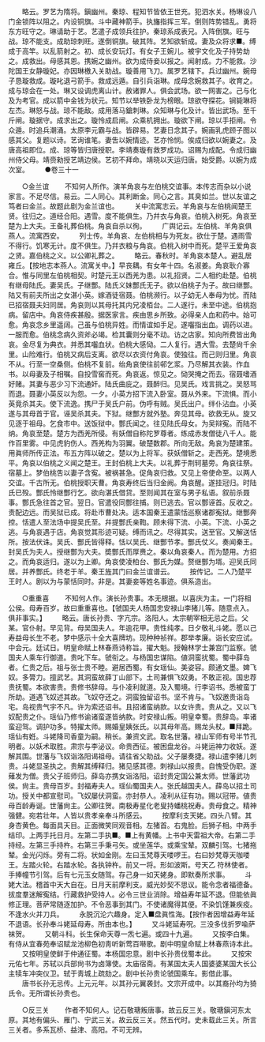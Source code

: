 <!-- { "loadSidebar": true } -->
　　略云。罗艺为隋将。鎭幽州。秦琼、程知节皆依王世充。犯泗水关。杨琳设八门金锁阵以阻之。内设铜旗。斗中藏神箭手。执旛指挥三军。倒则阵势错乱。勇将东方旺守之。琳请助于艺。艺遣子成领兵往护。秦琼系成表兄。入阵倒旗。旺与战。琼不能支。成助琼刺旺。遂倒铜旗。破其阵。艺知欲斩成。妻及众将求■。缚成于高竿。以乱箭射之。初、成长安玩灯。有女子王婉儿。被宇文化及子持势劫之。成救出。母感其恩。携婉之幽州。欲为成侍妾以报之。闻射成。力不能救。沙陀国王女静璇妃。亦因琳檄入关助战。璇善用飞刀。属罗艺辖下。兵过幽州。婉母子恳璇救成。璇叱退弓箭手。救成远遁。自引兵诣琳。成母念婉救其子。收育之。成与琼会在一处。琳又设调虎离山计。赦诸罪人。俱会武场。欲一网害之。己与化及为考官。成以箭中金钱为状元。知节以举铁卧龙为榜眼。琼欲夺探花。锏毙琳将左杰。琳怒与战。琼不能敌。成用落马鎗刺琳。众知琳与化及计。皆出武场。至千斤闸。璇据守。成求出之。璇怜成启闸。众乘机拥出。璇欲下闸。琼以手拒闸。令众遁。时追兵潮涌。太原李元霸与战。皆辟易。艺妻日念其子。婉画乳虎顾子图以感其父。复题以诗。艺询谁笔。妻吿以婉情迹。艺亦怜悯。俟成归欲以婉妻之。及唐高祖即位。成、琼等皆归唐授职。李靖奏璇有救罗成功。诏赐为成配。令成归幽州侍父母。靖赍勑授艺靖边侯。艺初不拜命。靖晓以天运归唐。始受爵。以婉为成次室。 
　　●卷三十一 

　　○金兰谊 
　　不知何人所作。演羊角哀与左伯桃交谊事。本传志而杂以小说家言。不足尽信。易云。二人同心。其利断金。同心之言。其臭如兰。世以友谊之笃者曰金兰。故题此剧为金兰谊也。 
　　关中流寓志云。羊角哀与左伯桃闻楚王贤。往归之。道经合阳。遇雪。度不能俱生。乃幷衣与角哀。伯桃入树死。角哀至楚为上大夫。王备礼葬伯桃。角哀自杀以徇。 
　　广舆记云。左伯桃、羊角哀俱燕人。流寓西安。 
　　列士传。羊角哀、左伯桃相与为死友。欲仕于楚。遇雨雪不得行。饥寒无计。度不俱生。乃幷衣粮与角哀。伯桃入树中而死。楚平王爱角哀之贤。嘉伯桃之义。以公卿礼葬之。 
　　略云。春秋时。羊角哀本楚人。避乱居雍丘。【按地志本燕人。流寓关中。】早丧耦。有女年十四。名淑姜。角哀耿介寡合。惟与同里左伯桃相契。时楚元王以西羌为患。以礼招贤。二人相约赴楚。伯桃有继母陆氏。妻吴氏。子继酆。陆氏义妹酆氏无子。欲以伯桃子为子。故曰继酆。陆又有前夫所出之女湛小英。嫁酒徒宿聂。伯桃濒行。以子幼无人奉母为忧。而陆已招宿聂夫妇同居。角哀则以其母托其内兄凌栢台。二人遂行。未至中途。伯桃抱病。留店中。角哀侍疾甚殷。据医家言。疾由思乡所致。必得亲人血和药中。始可愈。角哀念乡里遥阔。己虽与伯桃异姓。而情谊如手足。遂囓指出血。调药以进。一服而愈。伯桃念病久资斧必竭。检其囊则分毫不动。访之店家。知向所费皆出角哀。金尽复为典衣。并悉其囓血状。伯桃大感恸。二人复行。遇大雪。去楚尙千余里。山险难行。伯桃又病后支离。欲尽以衣资付角哀。使独往。而己则归里。角哀不从。行至一空桑侧。伯桃不复前。绐角哀使往前邨乞浆。乃尽解其衣装。作血书。以母妻及子相嘱。自投雪窖而死。角哀返。惊见之。恸哭掩之而去。宿聂嗜酒好赌。其妻与恶少习下流通奸。陆氏曲庇之。聂醉归。见吴氏。戏言挑之。吴怒骂而退。聂妻小英反以为怨。一夕。小英方招下流入卧室。聂从外来。下流惧。而小英竟杀其夫。使下流逸。携尸于吴氏户前。伪呼有贼。吴氏出户。绊仆沾血。小英遂与其母首于官。诬吴杀其夫。下狱。继酆方就外塾。奔见其母。欲救无从。旋又见逐于祖母。乞食市中。送饭狱中。酆氏闻之。往见陆氏母女。为吴辩寃。而陆不纳。角哀至楚。楚方为西羌所侵。有妖僧自称陀罗尊者。练成赤发僧徒八千人。能作百里雾。中见虎豹伤人。西羌构为羽翼。破楚数郡。所向无敌。角哀为楚建策。用眞师所传正法。布五方阵以破之。楚以为上将军。获妖僧斩之。走西羌。楚境悉平。角哀以伯桃之义闻之楚王。王封伯桃上大夫。以礼葬于荆轲墓旁。角哀往祭。宿墓上。梦伯桃吿以妻子含寃。被祸甚急。促角哀归救。又见上帝使命至。以两人交谊。千古所无。伯桃授职天曹。角哀寿终后当归金阙。角哀醒。遂挂冠归。时陆氏已殁。酆氏怜继酆行乞。欲向湛氏借贷。至则闻其在室与男子私语。叙前杀聂事。酆氏急往首之官。翌日。官遣役同酆往捕。则已逃去。官以酆诬首。反收之。责配边远。而吴狱已成。将赴市曹处决。适本国秦王遣蒙恬巡察诸郡寃狱。继酆奔控。恬遣人至法场中提吴氏至。幷提酆氏亲鞫。顾未得下流、小英。下流、小英之逃。与角哀遇于店。角哀觉其形迹可疑。缚而讯之。尽得其实。送至官。又解送恬所。按法伏诛。吴氏、酆氏皆得释。恬以吴氏、继酆节孝。酆氏仗义。奏闻秦王。封吴氏为夫人。授继酆为大夫。奬酆氏而厚赉之。秦以角哀秦人。而为楚用。方招之。而角哀适归。遂以为上卿。角哀使凌柏台、酆氏为媒。赘继酆为壻。迎吴氏同居。并养酆氏。终老于羊。秦王旌其门曰金兰谊谱云。 
　　按传记。二人乃楚平王时人。剧以为与蒙恬同时。非是。其妻妾等姓名事迹。俱系造出。 

　　○重重喜 
　　不知何人作。演长孙贵事。本无根据。以喜庆为主。一门将相公侯。母寿百岁。故曰重重喜也。【虢国夫人杨国忠安禄山李猪儿等。随意点入。俱非事实。】 
　　略云。唐长孙贵、字亢宗。洛阳人。太宗朝宰相无忌之后。父某。官仆射。早见背。母吴国夫人。年逾花甲。贵性纯孝。日夕敬礼斗姥。愿以己寿益母长生不老。梦中感示十全大喜牌坊。现种种祯祥。郡举孝廉。诣长安应试。中会元。廷试日。明皇命赋上林春燕诗称旨。擢大魁。授翰林学士兼宫门监察。虢国夫人乘车行御道。贵叱下车。虢衔之。与杨国忠谋陷。値洞蛮扰蜀。蜀中薛岛者。仁贵之后。祖与张士贵不睦。避居西蜀。有女瑶仙。美姿容。颇通文墨。婢飞奴。多膂力。擅武艺。其洞蛮故薛丁山部下。土司兼惧飞奴勇。不敢正视。国忠荐贵抚蜀。本欲害贵。贵修书辞母。与仆凌利就道。及入蜀境。行李诏书。悉被蛮丁所劫。道遇飞奴述其故。飞奴夺还之。洞蛮独留诏书。坚不肯与。飞奴邀贵诣岛宅。岛视贵气宇不凡。许为索还诏书。且招诸蛮纳款。以女许贵。贵从之。又以飞奴配贵之仆。瑶仙乃修书谕诸蛮遂皆纳款。时安禄山叛。明皇幸蜀。贵辞岛。率诸蛮迎驾。调护功多。特擢太师。赐婚皇姨张氏。以其母年高。赐龙头杖。■拜跪。瑶仙有姙。斗姥降司香童为嗣。稍长。兼资文武。取名世藩。禄山军师有号半节孔明者。以妖术取胜。肃宗与李泌议。命贵西征。被困盘龙谷。斗姥运神力收妖。遂解其围。世藩与飞奴诣洛阳谒祖母。请往省父助战。父子屡奏捷。禄山遣李猪儿刺贵。斗姥显圣执之。贵解其缚释归。猪见感其德。刺禄山以报贵。自愧受伪职。遂薙发为僧。贵父子班师归。薛岛亦携女诣洛阳。诏封贵定国公兼太师。世藩武功侯。尙主。贵母百岁。封福寿夫人。瑶仙蜀国夫人。张氏越国夫人。薛岛以招土司功。授关中都宣慰司。飞奴屡伏洞蛮。亦封恭人。凌利从征有功。赐以冠带。値贵母百龄寿诞。世藩尙主。公卿往贺。南极寿星化老叟持蟠桃祝寿。贵母食之。精神强健。宛若壮年。人皆以贵孝亲奉斗所感云。 
　　按摩利支天姥。四头八臂。其身杏黄色。每面具天目。正面微笑同观音相。左猪首。右鬼脸。后狮子相。中两手结印。上两手托日月。左第二手执■。■上有黄幡。上书中天雷祖大帝。右第二手持经。左第三手持杵。右第三手秉弓矢。或坐莲华。或乘宝辇。双麟引驾。七猪拖辇。金光闪烁。旁有二将。状如金刚。左曰玉梵尊天喽啰王。右曰妙梵尊天咖喽王。左踏火轮。右踏水轮。各执钟杵。前又一将。形如波斯。号天乙 符林使者。手捧幢节引驾。后有七元玉女随驾。存己身一如天姥身。即默奏所求事。 
　　斗姥大法。稽首中天大自在。日月天前摩利支。威光妙契不思议。能令念者福德备。拔度羣迷解寃结。行藏救护受持人。必令三世业消除。增益寿年延不退。但能依眞修正理。菩萨常随逐加护。不令恶事到其门。不使诸魔得其便。不染饥馑兼疾疫。不逢水火并刀兵。 
　　永脱沉沦六趣身。定入■盘眞性海。【按作者因增益寿年延不退语。长孙奉斗姥延母寿。所由本也。】 
　　又斗姥延寿呪。三没多伐折罗喩萨袜贺。 
　　又朝斗科。长生保命天尊一炁七遍。或四十九遍。 
　　又按李白集。有侍从宜春苑奉诏赋龙池柳色初靑听新莺百啭歌。剧中明皇命赋上林春燕诗本此。 
　　又按明皇使鲜于仲通征蜀。本杨国忠意。剧中长孙贵伐蜀本此。 
　　又按宋元佑七年。苏轼以兵部尙书为卤簿使。太庙宿斋。有某国太夫人国婆婆某国大长公主犊车冲突仪卫。轼于靑城上疏劾之。剧中长孙贵论虢国乘车。影借此事。 
　　唐书长孙无忌传。上元元年。以其孙元翼袭封。文宗开成中。以其裔孙均为猗氏令。无所谓长孙贵也。 

　　○反三关 
　　作者不知何人。记石敬瑭叛唐事。故云反三关。敬瑭鎭河东太原。其地有偏头、雁门、宁武三关。故云反三关。然五代时。史未载此三关。所言三关者。多系瓦桥、益津、高阳。不可无辨。 
